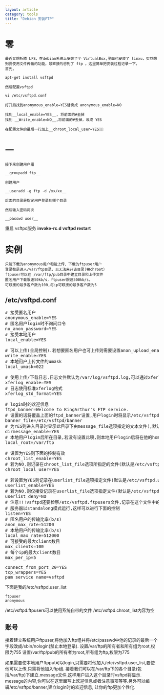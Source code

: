 ```yaml
---
layout: article
category: tools
title: "Debian 安装FTP"
---
```


# 零
    最近又想折腾 LFS，在debian系统上安装了个 VirtualBox,里面也安装了 linxu，突然想到要使用文件传输的功能，最直接的想到了 ftp ，这里简单把安装过程记录一下。
	首先，

	apt-get install vsftpd

	然后配置vsftpd

	vi /etc/vsftpd.conf

	打开后找到anonymous_enable=YES替换成 anonymous_enable=NO

	找到__local_enable=YES__, 将前面的#去掉
	找到 __Write_enable=NO__,将前面的#去掉，改成 YES

	在配置文件的最后一行加上__chroot_local_user=YES

# 一
	接下来创建用户组

	__groupadd ftp__

	创建用户

	__useradd -g ftp -d /xx/xx__

	后面的目录是指定用户登录到哪个目录

	然后输入密码两次

	__passwd user__
   重启 vsftpd服务
   __invoke-rc.d vsftpd restart__
# 实例

    只能下载的anonymous用户和能上传、下载的ftpuser用户
    登录都是进入/var/ftp目录，且无法离开该目录(被chroot）
    ftpuser可以在 /var/ftp/pub目录中建立目录和上传文件
    匿名用户下载限速50kb/s，ftpuser限速500kb/s。
    可联接的最多客户数为100,每ip可联接的最多客户数为5
## /etc/vsftpd.conf
<pre>
# 接受匿名用户
anonymous_enable=YES
# 匿名用户login时不询问口令
no_anon_password=YES
# 接受本地用户
local_enable=YES

# 可以上传(全局控制).若想要匿名用户也可上传则需要设置anon_upload_enable=YES,若想要匿名用户可以建立目录则需要设置anon_mkdir_write_enable=YES.这里禁止匿名用户上传,所以不设置这两项.
write_enable=YES
# 本地用户上传文件的umask
local_umask=022

# 使用上传/下载日志,日志文件默认为/var/log/vsftpd.log,可以通过xferlog_file选项修改
xferlog_enable=YES
# 日志使用标准xferlog格式
xferlog_std_format=YES

# login时的欢迎信息
ftpd_banner=Welcome to KingArthur's FTP service.
# 设置的话将覆盖上面的ftpd_banner设置,用户login时将显示/etc/vsftpd/banner中的内容
banner_file=/etc/vsftpd/banner
# 为YES则进入目录时显示此目录下由message_file选项指定的文本文件(,默认为.message)的内容
dirmessage_enable=YES
# 本地用户login后所在目录,若没有设置此项,则本地用户login后将在他的home目录(/etc/passwd的第六个字段)中.匿名用户的对应选项是anon_root
local_root=/var/ftp

# 设置为YES则下面的控制有效
chroot_list_enable=YES
# 若为NO,则记录在chroot_list_file选项所指定的文件(默认是/etc/vsftpd.chroot_list)中的用户将被chroot在登录后所在目录中,无法离开.如果为YES,则所记录的用户将不被chroot.这里选择YES.
chroot_local_user=YES

# 若设置为YES则记录在userlist_file选项指定文件(默认是/etc/vsftpd.user_list)中的用户将无法login,并且将检察下面的userlist_deny选项
userlist_enable=YES
# 若为NO,则仅接受记录在userlist_file选项指定文件(默认是/etc/vsftpd.user_list)中的用户的login请求.若为YES则不接受这些用户的请求.
userlist_deny=NO
# 注意!!!vsftpd还要检察/etc/vsftpd.ftpusers文件,记录在这个文件中的用户将无法login!!
# 服务器以standalong模式运行,这样可以进行下面的控制
listen=YES
# 匿名用户的传输比率(b/s)
anon_max_rate=51200
# 本地用户的传输比率(b/s)
local_max_rate=512000
# 可接受的最大client数目
max_clients=100
# 每个ip的最大client数目
max_per_ip=5

connect_from_port_20=YES
tcp_wrappers=YES
pam_service_name=vsftpd
</pre>
下面是我的/etc/vsftpd.user_list

	ftpuser
	anonymous

/etc/vsftpd.ftpusers可以使用系统自带的文件 /etc/vsftpd.chroot_list内容为空

## 账号

接着建立系统用户ftpuser,将他加入ftp组并将/etc/passwd中他的记录的最后一个字段改成/sbin/nologin(禁止本地登录). 设置/var/ftp的所有者和所有组为root,权限为755 设置/var/ftp/pub的所有者为root,所有组为ftp,权限为775

如果需要使本地用户ftpput可以login,只需要将他加入/etc/vsftpd.user_list,要使他可以上传,只需将他加入ftp组. 接着我们可以在/var/ftp下的各个目录(包括/var/ftp)下建立.message文件,这样用户进入这个目录时vsftpd将显示. message的内容,你可以在这里面写上欢迎信息或者注意事项等等.另外可以编辑/etc/vsftpd/banner,建立login时的欢迎信息, 让你的ftp更加个性化.


